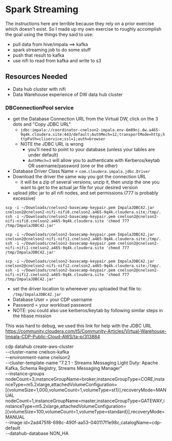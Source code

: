 # Spark Streaming

The instructions here are terrible because they rely on a prior exercise which doesn't exist.   So I made up my own exercise to roughly accomplish the goal using the things they said to use:
* pull data from hive/impala ==> kafka
* spark streaming job to do some stuff 
* push that result to kafka
* use nifi to read from kafka and write to s3

## Resources Needed

* Data hub cluster with nifi
* Data Warehouse experience of DW data hub cluster


### DBConnectionPool service
* get the Database Connection URL from the Virtual DW, click on the 3 dots and "Copy JDBC URL"
  * `jdbc:impala://coordinator-cnelson2-impala.env-6m89nj.dw.a465-9q4k.cloudera.site:443/default;AuthMech=12;transportMode=http;httpPath=cliservice;ssl=1;auth=browser`
  * NOTE the JDBC URL is wrong 
    * you'll need to point to your database (unless your tables are under default)
    * `AuthMech=3` will allow you to authenticate with Kerberos/keytab OR username/password (one or the other)
* Database Driver Class Name = `com.cloudera.impala.jdbc.Driver`
* Download the driver the same way you got the connection URL
  * it will be a zip of several versions; unzip it, then unzip the one you want to get to the actual jar file for your desired version
* upload jdbc jar to all nifi nodes, and set permissions (777 is probably excessive)

```
scp -i ~/Downloads/cnelson2-basecamp-keypair.pem ImpalaJDBC42.jar cnelson2@cnelson2-nifi-nifi0.cnelson2.a465-9q4k.cloudera.site:/tmp/.
ssh -i ~/Downloads/cnelson2-basecamp-keypair.pem cnelson2@cnelson2-nifi-nifi0.cnelson2.a465-9q4k.cloudera.site 'chmod 777 /tmp/ImpalaJDBC42.jar'

scp -i ~/Downloads/cnelson2-basecamp-keypair.pem ImpalaJDBC42.jar cnelson2@cnelson2-nifi-nifi1.cnelson2.a465-9q4k.cloudera.site:/tmp/.
ssh -i ~/Downloads/cnelson2-basecamp-keypair.pem cnelson2@cnelson2-nifi-nifi1.cnelson2.a465-9q4k.cloudera.site 'chmod 777 /tmp/ImpalaJDBC42.jar'

scp -i ~/Downloads/cnelson2-basecamp-keypair.pem ImpalaJDBC42.jar cnelson2@cnelson2-nifi-nifi2.cnelson2.a465-9q4k.cloudera.site:/tmp/.
ssh -i ~/Downloads/cnelson2-basecamp-keypair.pem cnelson2@cnelson2-nifi-nifi2.cnelson2.a465-9q4k.cloudera.site 'chmod 777 /tmp/ImpalaJDBC42.jar'
```
* set the driver location to whereever you uploaded that file to:  `/tmp/ImpalaJDBC42.jar`
* Database User = your CDP username
* Password = your workload password
* NOTE:  you could also use kerberos/keytab by following similar steps in the hbase mission


This was hard to debug, we used this link for help with the JDBC URL
https://community.cloudera.com/t5/Community-Articles/Virtual-Warehouse-Impala-CDP-Public-Cloud-AWS/ta-p/313884




cdp datahub create-aws-cluster \
--cluster-name cnelson-kafka \
--environment-name cnelson2 \
--cluster-template-name "7.2.1 - Streams Messaging Light Duty: Apache Kafka, Schema Registry, Streams Messaging Manager" \
--instance-groups nodeCount=3,instanceGroupName=broker,instanceGroupType=CORE,instanceType=m5.2xlarge,attachedVolumeConfiguration=\[\{volumeSize=1,000,volumeCount=1,volumeType=st1\}\],recoveryMode=MANUAL nodeCount=1,instanceGroupName=master,instanceGroupType=GATEWAY,instanceType=m5.2xlarge,attachedVolumeConfiguration=\[\{volumeSize=100,volumeCount=1,volumeType=standard\}\],recoveryMode=MANUAL \
--image id=2ad475f8-698c-490f-aa53-040117f1e98c,catalogName=cdp-default \
--datahub-database NON_HA 

